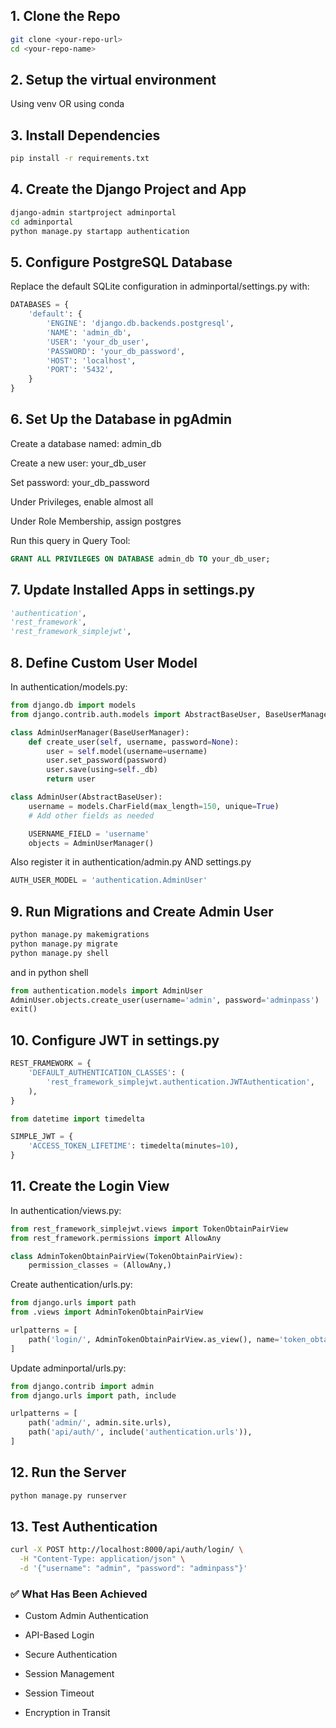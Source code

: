 ## 1. Clone the Repo

```bash
git clone <your-repo-url>
cd <your-repo-name>
```

## 2. Setup the virtual environment

Using venv
OR using conda

## 3. Install Dependencies

```bash
pip install -r requirements.txt
```

## 4. Create the Django Project and App

```bash
django-admin startproject adminportal
cd adminportal
python manage.py startapp authentication
```

## 5. Configure PostgreSQL Database

Replace the default SQLite configuration in adminportal/settings.py with:

```python
DATABASES = {
    'default': {
        'ENGINE': 'django.db.backends.postgresql',
        'NAME': 'admin_db',
        'USER': 'your_db_user',
        'PASSWORD': 'your_db_password',
        'HOST': 'localhost',
        'PORT': '5432',
    }
}
```

## 6. Set Up the Database in pgAdmin

Create a database named: admin_db

Create a new user: your_db_user

Set password: your_db_password

Under Privileges, enable almost all

Under Role Membership, assign postgres

Run this query in Query Tool:

```sql
GRANT ALL PRIVILEGES ON DATABASE admin_db TO your_db_user;
```

## 7. Update Installed Apps in settings.py

```python
'authentication',
'rest_framework',
'rest_framework_simplejwt',
```

## 8. Define Custom User Model

In authentication/models.py:

```python
from django.db import models
from django.contrib.auth.models import AbstractBaseUser, BaseUserManager

class AdminUserManager(BaseUserManager):
    def create_user(self, username, password=None):
        user = self.model(username=username)
        user.set_password(password)
        user.save(using=self._db)
        return user

class AdminUser(AbstractBaseUser):
    username = models.CharField(max_length=150, unique=True)
    # Add other fields as needed

    USERNAME_FIELD = 'username'
    objects = AdminUserManager()
```

Also register it in authentication/admin.py AND settings.py

```python
AUTH_USER_MODEL = 'authentication.AdminUser'
```

## 9. Run Migrations and Create Admin User

```bash
python manage.py makemigrations
python manage.py migrate
python manage.py shell
```

and in python shell

```python
from authentication.models import AdminUser
AdminUser.objects.create_user(username='admin', password='adminpass')
exit()
```

## 10. Configure JWT in settings.py

```python
REST_FRAMEWORK = {
    'DEFAULT_AUTHENTICATION_CLASSES': (
        'rest_framework_simplejwt.authentication.JWTAuthentication',
    ),
}

from datetime import timedelta

SIMPLE_JWT = {
    'ACCESS_TOKEN_LIFETIME': timedelta(minutes=10),
}
```

## 11. Create the Login View

In authentication/views.py:

```python
from rest_framework_simplejwt.views import TokenObtainPairView
from rest_framework.permissions import AllowAny

class AdminTokenObtainPairView(TokenObtainPairView):
    permission_classes = (AllowAny,)
```

Create authentication/urls.py:

```python
from django.urls import path
from .views import AdminTokenObtainPairView

urlpatterns = [
    path('login/', AdminTokenObtainPairView.as_view(), name='token_obtain_pair'),
]
```

Update adminportal/urls.py:

```python
from django.contrib import admin
from django.urls import path, include

urlpatterns = [
    path('admin/', admin.site.urls),
    path('api/auth/', include('authentication.urls')),
]
```

## 12. Run the Server

```bash
python manage.py runserver
```

## 13. Test Authentication

```bash
curl -X POST http://localhost:8000/api/auth/login/ \
  -H "Content-Type: application/json" \
  -d '{"username": "admin", "password": "adminpass"}'
```

### ✅ What Has Been Achieved

- Custom Admin Authentication

- API-Based Login

- Secure Authentication

- Session Management

- Session Timeout

- Encryption in Transit
